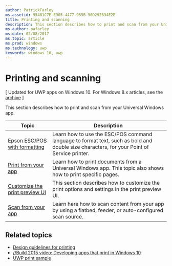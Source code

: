 ```yaml
---
author: PatrickFarley
ms.assetid: 95481C7E-E905-4477-955B-90D292634E2E
title: Printing and scanning
description: This section describes how to print and scan from your Universal Windows app.
ms.author: pafarley
ms.date: 02/08/2017
ms.topic: article
ms.prod: windows
ms.technology: uwp
keywords: windows 10, uwp
---
```

# Printing and scanning

\[ Updated for UWP apps on Windows 10. For Windows 8.x articles, see the [archive](http://go.microsoft.com/fwlink/p/?linkid=619132) \]

This section describes how to print and scan from your Universal Windows app.

| Topic | Description | 
|-------|-------------|
| [Epson ESC/POS with formatting](epson-esc-pos-with-formatting.md) | Learn how to use the ESC/POS command language to format text, such as bold and double size characters, for your Point of Service printer. |
| [Print from your app](print-from-your-app.md) | Learn how to print documents from a Universal Windows app. This topic also shows how to print specific pages. |
| [Customize the print preview UI](customize-the-print-preview-ui.md) | This section describes how to customize the print options and settings in the print preview UI. |
| [Scan from your app](scan-from-your-app.md) | Learn here how to scan content from your app by using a flatbed, feeder, or auto-configured scan source.|

## Related topics

* [Design guidelines for printing](https://msdn.microsoft.com/library/windows/apps/Hh868178)
* [//Build 2015 video: Developing apps that print in Windows 10](https://channel9.msdn.com/Events/Build/2015/2-94)
* [UWP print sample](http://go.microsoft.com/fwlink/p/?LinkId=619984)
 

